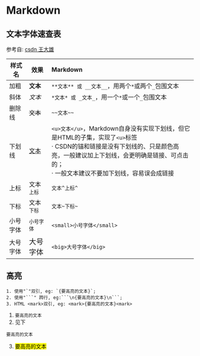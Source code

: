# Markdown

## 文本字体速查表
参考自: [csdn 王大雄](https://blog.csdn.net/zgdwxp/article/details/103156841#:~:text=Markdown%20%E6%94%AF%E6%8C%81%E5%B0%86%E5%AD%97%E4%BD%93%E8%AE%BE%E7%BD%AE%E4%B8%BA%E7%B2%97%E4%BD%93%E6%88%96%20%E6%96%9C%E4%BD%93%20%E3%80%82%20%E7%B2%97%E4%BD%93%20Markdown%20%E4%B8%AD%EF%BC%8C%E5%8F%AA%E8%A6%81%E5%9C%A8,%E6%96%87%E6%9C%AC%20%E7%9A%84%E5%89%8D%E5%90%8E%E5%8A%A0%E4%B8%A4%E4%B8%AA%20%2A%20%E6%88%96%E8%80%85%20_%20%E5%8D%B3%E5%8F%AF%E5%AE%8C%E6%88%90%E5%AD%97%E4%BD%93%20%E5%8A%A0%E7%B2%97%20%E3%80%82)
<table><thead><tr><th>样式名</th><th>效果</th><th align="left">Markdown</th></tr></thead><tbody><tr><td>加粗</td><td><strong>文本</strong></td><td align="left"><code>**文本** 或 __文本__</code>，用两个<code>*</code>或两个<code>_</code>包围文本</td></tr><tr><td>斜体</td><td><em>文本</em></td><td align="left"><code>*文本* 或 _文本_</code>，用一个<code>*</code>或一个<code>_</code>包围文本</td></tr><tr><td>删除线</td><td><s>文本</s></td><td align="left"><code>~~文本~~</code></td></tr><tr><td>下划线</td><td><u>文本</u></td><td align="left"><code>&lt;u&gt;文本&lt;/u&gt;</code>，Markdown自身没有实现下划线，但它是HTML的子集，实现了<code>&lt;u&gt;</code>标签<br> · CSDN的锚和链接是没有下划线的、只是颜色高亮，一般建议加上下划线，会更明确是链接、可点击的； <br> · 一般文本建议不要加下划线，容易误会成链接</td></tr><tr><td>上标</td><td>文本<sup>上标</sup></td><td align="left"><code>文本^上标^</code></td></tr><tr><td>下标</td><td>文本<sub>下标</sub></td><td align="left"><code>文本~下标~</code></td></tr><tr><td>小号字体</td><td><small>小号字体</small></td><td align="left"><code>&lt;small&gt;小号字体&lt;/small&gt;</code></td></tr><tr><td>大号字体</td><td><big>大号字体</big></td><td align="left"><code>&lt;big&gt;大号字体&lt;/big&gt;</code></td></tr></tbody></table>

## 高亮
```
1. 使用"`"双引, eg: `{要高亮的文本}`;
2. 使用"```" 跨行, eg:```\n{要高亮的文本}\n```;
3. HTML <mark>双引, eg: <mark>{要高亮的文本}<mark>
```

1. `要高亮的文本`
2. 见下
```
要高亮的文本
```
3. <mark>要高亮的文本<mark>
